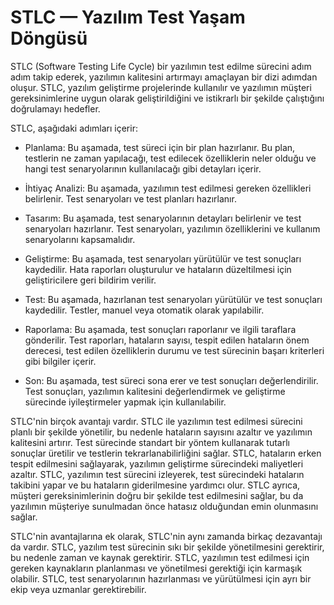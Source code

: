 # STLC — Yazılım Test Yaşam Döngüsü

STLC (Software Testing Life Cycle) bir yazılımın test edilme sürecini adım adım takip ederek, yazılımın kalitesini artırmayı amaçlayan bir dizi adımdan oluşur. STLC, yazılım geliştirme projelerinde kullanılır ve yazılımın müşteri gereksinimlerine uygun olarak geliştirildiğini ve istikrarlı bir şekilde çalıştığını doğrulamayı hedefler.

STLC, aşağıdaki adımları içerir:

- Planlama: Bu aşamada, test süreci için bir plan hazırlanır. Bu plan, testlerin ne zaman yapılacağı, test edilecek özelliklerin neler olduğu ve hangi test senaryolarının kullanılacağı gibi detayları içerir.

- İhtiyaç Analizi: Bu aşamada, yazılımın test edilmesi gereken özellikleri belirlenir. Test senaryoları ve test planları hazırlanır.

- Tasarım: Bu aşamada, test senaryolarının detayları belirlenir ve test senaryoları hazırlanır. Test senaryoları, yazılımın özelliklerini ve kullanım senaryolarını kapsamalıdır.

- Geliştirme: Bu aşamada, test senaryoları yürütülür ve test sonuçları kaydedilir. Hata raporları oluşturulur ve hataların düzeltilmesi için geliştiricilere geri bildirim verilir.

- Test: Bu aşamada, hazırlanan test senaryoları yürütülür ve test sonuçları kaydedilir. Testler, manuel veya otomatik olarak yapılabilir.

- Raporlama: Bu aşamada, test sonuçları raporlanır ve ilgili taraflara gönderilir. Test raporları, hataların sayısı, tespit edilen hataların önem derecesi, test edilen özelliklerin durumu ve test sürecinin başarı kriterleri gibi bilgiler içerir.

- Son: Bu aşamada, test süreci sona erer ve test sonuçları değerlendirilir. Test sonuçları, yazılımın kalitesini değerlendirmek ve geliştirme sürecinde iyileştirmeler yapmak için kullanılabilir.

STLC'nin birçok avantajı vardır. STLC ile yazılımın test edilmesi sürecini planlı bir şekilde yönetilir, bu nedenle hataların sayısını azaltır ve yazılımın kalitesini artırır. Test sürecinde standart bir yöntem kullanarak tutarlı sonuçlar üretilir ve testlerin tekrarlanabilirliğini sağlar. STLC, hataların erken tespit edilmesini sağlayarak, yazılımın geliştirme sürecindeki maliyetleri azaltır. STLC, yazılımın test sürecini izleyerek, test sürecindeki hataların takibini yapar ve bu hataların giderilmesine yardımcı olur. STLC ayrıca, müşteri gereksinimlerinin doğru bir şekilde test edilmesini sağlar, bu da yazılımın müşteriye sunulmadan önce hatasız olduğundan emin olunmasını sağlar.

STLC'nin avantajlarına ek olarak, STLC'nin aynı zamanda birkaç dezavantajı da vardır. STLC, yazılım test sürecinin sıkı bir şekilde yönetilmesini gerektirir, bu nedenle zaman ve kaynak gerektirir. STLC, yazılımın test edilmesi için gereken kaynakların planlanması ve yönetilmesi gerektiği için karmaşık olabilir. STLC, test senaryolarının hazırlanması ve yürütülmesi için ayrı bir ekip veya uzmanlar gerektirebilir.


